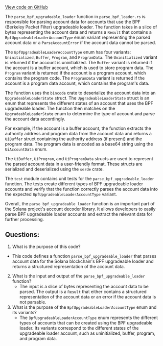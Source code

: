 [View code on GitHub](https://github.com/solana-labs/solana/blob/master/account-decoder/src/parse_bpf_loader.rs)

The `parse_bpf_upgradeable_loader` function in `parse_bpf_loader.rs` is responsible for parsing account data for accounts that use the BPF (Berkeley Packet Filter) upgradeable loader. The function takes in a slice of bytes representing the account data and returns a `Result` that contains a `BpfUpgradeableLoaderAccountType` enum variant representing the parsed account data or a `ParseAccountError` if the account data cannot be parsed.

The `BpfUpgradeableLoaderAccountType` enum has four variants: `Uninitialized`, `Buffer`, `Program`, and `ProgramData`. The `Uninitialized` variant is returned if the account is uninitialized. The `Buffer` variant is returned if the account is a buffer account, which is used to store program data. The `Program` variant is returned if the account is a program account, which contains the program code. The `ProgramData` variant is returned if the account is a program data account, which contains the program's data.

The function uses the `bincode` crate to deserialize the account data into an `UpgradeableLoaderState` struct. The `UpgradeableLoaderState` struct is an enum that represents the different states of an account that uses the BPF upgradeable loader. The function then matches on the `UpgradeableLoaderState` enum to determine the type of account and parse the account data accordingly.

For example, if the account is a buffer account, the function extracts the authority address and program data from the account data and returns a `UiBuffer` struct containing the authority address (if present) and the program data. The program data is encoded as a base64 string using the `UiAccountData` enum.

The `UiBuffer`, `UiProgram`, and `UiProgramData` structs are used to represent the parsed account data in a user-friendly format. These structs are serialized and deserialized using the `serde` crate.

The `test` module contains unit tests for the `parse_bpf_upgradeable_loader` function. The tests create different types of BPF upgradeable loader accounts and verify that the function correctly parses the account data into the expected `BpfUpgradeableLoaderAccountType` variant.

Overall, the `parse_bpf_upgradeable_loader` function is an important part of the Solana project's account decoder library. It allows developers to easily parse BPF upgradeable loader accounts and extract the relevant data for further processing.
## Questions: 
 1. What is the purpose of this code?
   - This code defines a function `parse_bpf_upgradeable_loader` that parses account data for the Solana blockchain's BPF upgradeable loader and returns a structured representation of the account data.
2. What is the input and output of the `parse_bpf_upgradeable_loader` function?
   - The input is a slice of bytes representing the account data to be parsed. The output is a `Result` that either contains a structured representation of the account data or an error if the account data is not parsable.
3. What is the purpose of the `BpfUpgradeableLoaderAccountType` enum and its variants?
   - The `BpfUpgradeableLoaderAccountType` enum represents the different types of accounts that can be created using the BPF upgradeable loader. Its variants correspond to the different states of the upgradeable loader account, such as uninitialized, buffer, program, and program data.